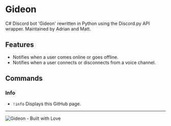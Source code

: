 # Gideon
C# Discord bot 'Gideon' rewritten in Python using the Discord.py API wrapper.
Maintained by Adrian and Matt.

## Features
- Notifies when a user comes online or goes offline.
- Notifies when a user connects or disconnects from a voice channel.

## Commands

### Info
- `!info` Displays this GitHub page.


 - - - -
 ![Gideon - Built with Love](http://forthebadge.com/images/featured/featured-built-with-love.svg)